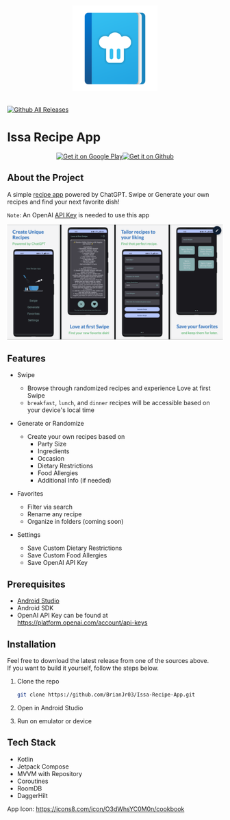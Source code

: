 <div align="center">
  <img width="200" src="https://github.com/BrianJr03/Issa-Recipe-App/blob/main/docs/assets/icons8-cookbook-512.png">
  <br><br>
</div>

[![Github All Releases](https://img.shields.io/github/downloads/BrianJr03/Issa-Recipe-App/total.svg)](https://github.com/BrianJr03/Issa-Recipe-App/releases/latest)

# Issa Recipe App


<div style="display: flex; align-items: center; justify-content: center;">
<a href='https://play.google.com/store/apps/details?id=jr.brian.issarecipeapp&pcampaignid=pcampaignidMKT-Other-global-all-co-prtnr-py-PartBadge-Mar2515-1'>
    <img alt='Get it on Google Play' src='https://play.google.com/intl/en_us/badges/static/images/badges/en_badge_web_generic.png' height='80px'/>
  </a>
  
  <a href='https://github.com/BrianJr03/Issa-Recipe-App/releases/latest'>
    <img alt='Get it on Github' src='https://raw.githubusercontent.com/ismartcoding/plain-app/main/assets/get-it-on-github.png' height='80px'/>
  </a>
</div>

## About the Project

A simple [recipe app](https://youtu.be/8a2mytF2KMw) powered by ChatGPT. Swipe or Generate your own recipes and find your next favorite dish!

`Note`: An OpenAI [API Key](https://platform.openai.com/account/api-keys) is needed to use this app

<div align="center">
  <img src="https://github.com/BrianJr03/Issa-Recipe-App/blob/main/docs/assets/recipe_app_ss.png"/>
</div>

## Features

- Swipe
  - Browse through randomized recipes and experience Love at first Swipe
  - `breakfast`, `lunch`, and `dinner` recipes will be accessible based on your device's local time

- Generate or Randomize

  - Create your own recipes based on
    - Party Size
    - Ingredients
    - Occasion
    - Dietary Restrictions
    - Food Allergies
    - Additional Info (if needed)
   
- Favorites
   - Filter via search
   - Rename any recipe
   - Organize in folders (coming soon)
  
- Settings
    - Save Custom Dietary Restrictions
    - Save Custom Food Allergies
    - Save OpenAI API Key

## Prerequisites

- [Android Studio](https://developer.android.com/studio)
- Android SDK
- OpenAI API Key can be found at <https://platform.openai.com/account/api-keys>

## Installation

Feel free to download the latest release from one of the sources above.  
If you want to build it yourself, follow the steps below.

1. Clone the repo

   ```sh
   git clone https://github.com/BrianJr03/Issa-Recipe-App.git
   ```

2. Open in Android Studio
3. Run on emulator or device

## Tech Stack

- Kotlin
- Jetpack Compose
- MVVM with Repository
- Coroutines
- RoomDB
- DaggerHilt

App Icon: https://icons8.com/icon/O3dWhsYC0M0n/cookbook
